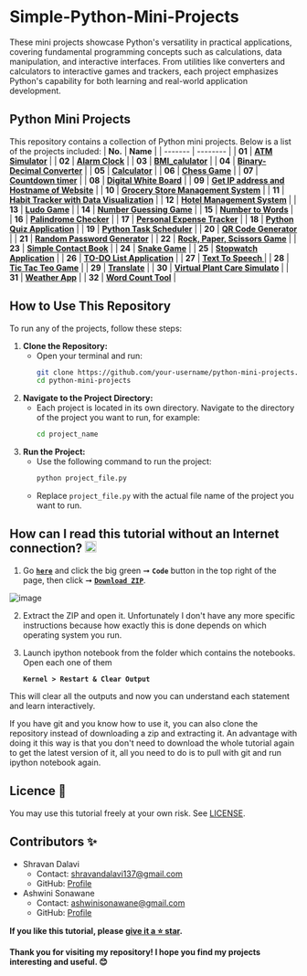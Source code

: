 # Simple-Python-Mini-Projects

These mini projects showcase Python's versatility in practical applications, covering fundamental programming concepts such as calculations, data manipulation, and interactive interfaces. From utilities like converters and calculators to interactive games and trackers, each project emphasizes Python's capability for both learning and real-world application development.

## Python Mini Projects

This repository contains a collection of Python mini projects. Below is a list of the projects included:
| **No.** | **Name** | 
| ------- | -------- | 
|	**01**	| **[ATM Simulator](https://github.com/ShravanDalavi/Simple-Python-Mini-Projects/tree/main/ATM%20Simulator)** |
|	**02**	| **[Alarm Clock](https://github.com/ShravanDalavi/Simple-Python-Mini-Projects/tree/main/Alarm%20Clock)** |
|	**03**	| **[BMI_calulator](https://github.com/ShravanDalavi/Simple-Python-Mini-Projects/tree/main/BMI_calulator)** |
|	**04**	| **[Binary-Decimal Converter](https://github.com/ShravanDalavi/Simple-Python-Mini-Projects/tree/main/Binary-Decimal%20Converter)** |
|	**05**	| **[Calculator](https://github.com/ShravanDalavi/Simple-Python-Mini-Projects/tree/main/Calculator)** |
|	**06**	| **[Chess Game](https://github.com/ShravanDalavi/Simple-Python-Mini-Projects/tree/main/Chess%20Game)** |
|	**07**	| **[Countdown timer](https://github.com/ShravanDalavi/Simple-Python-Mini-Projects/tree/main/Countdown%20timer)** |
|	**08**	| **[Digital White Board](https://github.com/ShravanDalavi/Simple-Python-Mini-Projects/tree/main/Digital%20White%20Board)** |
|	**09**	| **[Get IP address and Hostname of Website](https://github.com/ShravanDalavi/Simple-Python-Mini-Projects/tree/main/Get%20IP%20address%20and%20Hostname%20of%20Website)** |
|	**10**	| **[Grocery Store Management System](https://github.com/ShravanDalavi/Simple-Python-Mini-Projects/tree/main/Grocery%20Store%20Management%20System)** |
|  **11** | **[Habit Tracker with Data Visualization](https://github.com/ShravanDalavi/Simple-Python-Mini-Projects/tree/main/Habit%20Tracker%20with%20Data%20Visualization)** |
|	**12**	| **[Hotel Management System](https://github.com/ShravanDalavi/Simple-Python-Mini-Projects/tree/main/Hotel%20Management%20System)** |
|	**13**	| **[Ludo Game](https://github.com/ShravanDalavi/Simple-Python-Mini-Projects/tree/main/Ludo%20Game)** |
|	**14**	| **[Number Guessing Game](https://github.com/ShravanDalavi/Simple-Python-Mini-Projects/tree/main/Number%20Guessing%20Game)** |
|	**15**	| **[Number to Words](https://github.com/ShravanDalavi/Simple-Python-Mini-Projects/tree/main/Number%20to%20Words)** |
|	**16**	| **[Palindrome Checker](https://github.com/ShravanDalavi/Simple-Python-Mini-Projects/tree/main/Palindrome%20Checker)** |
|	**17**	| **[Personal Expense Tracker](https://github.com/ShravanDalavi/Simple-Python-Mini-Projects/tree/main/Personal%20Expense%20Tracker)** |
|	**18**	| **[Python Quiz Application](https://github.com/ShravanDalavi/Simple-Python-Mini-Projects/tree/main/Python%20Quiz%20Application)** |
|	**19**	| **[Python Task Scheduler](https://github.com/ShravanDalavi/Simple-Python-Mini-Projects/tree/main/Python%20Task%20Scheduler)** |
|	**20**	| **[QR Code Generator](https://github.com/ShravanDalavi/Simple-Python-Mini-Projects/tree/main/QR%20Code%20Generator)** |
|	**21**	| **[Random Password Generator](https://github.com/ShravanDalavi/Simple-Python-Mini-Projects/tree/main/Random%20Password%20Generator)** |
|	**22**	| **[Rock, Paper, Scissors Game](https://github.com/ShravanDalavi/Simple-Python-Mini-Projects/tree/main/Rock%2C%20Paper%2C%20Scissors%20Game)** |
|	**23**	| **[Simple Contact Book](https://github.com/ShravanDalavi/Simple-Python-Mini-Projects/tree/main/Simple%20Contact%20Book)** |
|	**24**	| **[Snake Game](https://github.com/ShravanDalavi/Simple-Python-Mini-Projects/tree/main/Snake%20Game)** |
|	**25**	| **[Stopwatch Application](https://github.com/ShravanDalavi/Simple-Python-Mini-Projects/tree/main/Stopwatch%20Application)** |
|	**26**	| **[TO-DO List Application](https://github.com/ShravanDalavi/Simple-Python-Mini-Projects/tree/main/TO-DO%20List%20Application)** |
|	**27**	| **[Text To Speech ](https://github.com/ShravanDalavi/Simple-Python-Mini-Projects/tree/main/Text%20To%20Speech)** |
|	**28**	| **[Tic Tac Teo Game](https://github.com/ShravanDalavi/Simple-Python-Mini-Projects/tree/main/Tic-Tac-Toe%20Game)** |
|	**29**	| **[Translate](https://github.com/ShravanDalavi/Simple-Python-Mini-Projects/tree/main/Translate)** |
|	**30**	| **[Virtual Plant Care Simulato](https://github.com/ShravanDalavi/Simple-Python-Mini-Projects/tree/main/Virtual%20Plant%20Care%20Simulato)** |
|	**31**	| **[Weather App](https://github.com/ShravanDalavi/Simple-Python-Mini-Projects/tree/main/Weather_app)** |
|	**32**	| **[Word Count Tool](https://github.com/ShravanDalavi/Simple-Python-Mini-Projects/tree/main/Word%20Count%20Tool)** |

## How to Use This Repository
To run any of the projects, follow these steps:

1. **Clone the Repository:**
   - Open your terminal and run:
     ```sh
     git clone https://github.com/your-username/python-mini-projects.git
     cd python-mini-projects
     ```
2. **Navigate to the Project Directory:**
   - Each project is located in its own directory. Navigate to the directory of the project you want to run, for example:
     ```sh
     cd project_name
     ```
3. **Run the Project:**
   - Use the following command to run the project:
     ```sh
     python project_file.py
     ```
   - Replace `project_file.py` with the actual file name of the project you want to run.

## How can I read this tutorial without an Internet connection? <img alt="GIF" src="https://github.com/TheDudeThatCode/TheDudeThatCode/blob/master/Assets/hmm.gif" width="20" />
1. Go [**`here`**](https://github.com/ShravanDalavi/Simple-Python-Mini-Projects) and click the big green ➞  **`Code`** button in the top right of the page, then click ➞ [**`Download ZIP`**](https://github.com/shravandalavi/Simple-Python-Mini-Projects/archive/refs/heads/main.zip).

  ![image](https://github.com/ShravanDalavi/Simple-Python-Mini-Projects/assets/172488772/fe6f519f-afbd-49d1-9efc-5f6b5f234340)

2. Extract the ZIP and open it. Unfortunately I don't have any more specific instructions because how exactly this is done depends on which operating system you run.    
3. Launch ipython notebook from the folder which contains the notebooks. Open each one of them
  
    **`Kernel > Restart & Clear Output`**
    
This will clear all the outputs and now you can understand each statement and learn interactively.

If you have git and you know how to use it, you can also clone the repository instead of downloading a zip and extracting it. An advantage with doing it this way is that you don't need to download the whole tutorial again to get the latest version of it, all you need to do is to pull with git and run ipython notebook again.

## Licence 📜
You may use this tutorial freely at your own risk. See [LICENSE](./LICENSE).

## Contributors ✨
- Shravan Dalavi
  - Contact: shravandalavi137@gmail.com
  - GitHub: [Profile](https://github.com/ShravanDalavi)
- Ashwini Sonawane
  - Contact: ashwinisonawane@gmail.com
  - GitHub:  [Profile](https://github.com/SonawaneAshwini)

**If you like this tutorial, please [give it a ⭐ star](https://github.com/ShravanDalavi/Simple-Python-Mini-Projects).**

**Thank you for visiting my repository! I hope you find my projects interesting and useful. 😊**
